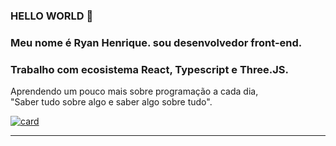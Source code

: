 
### HELLO WORLD 👋
### Meu nome é Ryan Henrique. sou desenvolvedor front-end.
### Trabalho com ecosistema React, Typescript e Three.JS. 

<p>Aprendendo um pouco mais sobre programação a cada dia, 
<br/>"Saber tudo sobre algo e saber algo sobre tudo".</p>

[![card](https://github-readme-stats.vercel.app/api?username=ryanzitto&theme=dark&show_icons=true)](https://github.com/anuraghazra/github-readme-stats)
<hr>
